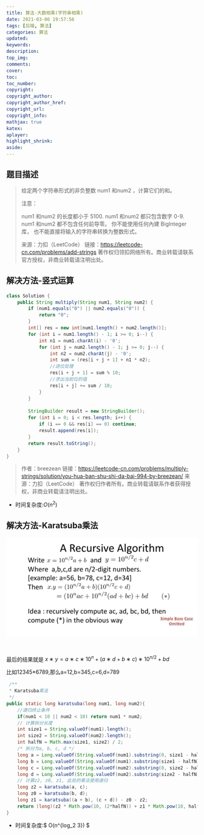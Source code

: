 ```yaml
---
title: 算法-大数相乘(字符串相乘)
date: 2021-03-06 19:57:56
tags: [后端, 算法]
categories: 算法
updated:
keywords:
description:
top_img:
comments:
cover:
toc:
toc_number:
copyright:
copyright_author:
copyright_author_href:
copyright_url:
copyright_info:
mathjax: true
katex:
aplayer:
highlight_shrink:
aside:
---
```



## 题目描述

> 给定两个字符串形式的非负整数 num1 和num2 ，计算它们的和。
>
> 注意：
>
> num1 和num2 的长度都小于 5100.
> num1 和num2 都只包含数字 0-9.
> num1 和num2 都不包含任何前导零。
> 你不能使用任何內建 BigInteger 库， 也不能直接将输入的字符串转换为整数形式。
>
> 来源：力扣（LeetCode）
> 链接：https://leetcode-cn.com/problems/add-strings
> 著作权归领扣网络所有。商业转载请联系官方授权，非商业转载请注明出处。

## 解决方法-竖式运算

```java
class Solution {
    public String multiply(String num1, String num2) {
        if (num1.equals("0") || num2.equals("0")) {
            return "0";
        }
        int[] res = new int[num1.length() + num2.length()];
        for (int i = num1.length() - 1; i >= 0; i--) {
            int n1 = num1.charAt(i) - '0';
            for (int j = num2.length() - 1; j >= 0; j--) {
                int n2 = num2.charAt(j) - '0';
                int sum = (res[i + j + 1] + n1 * n2);
                //进位处理
                res[i + j + 1] = sum % 10;
                //求出当前位的值
                res[i + j] += sum / 10;
            }
        }

        StringBuilder result = new StringBuilder();
        for (int i = 0; i < res.length; i++) {
            if (i == 0 && res[i] == 0) continue;
            result.append(res[i]);
        }
        return result.toString();
    }
}

```
>作者：breezean
>链接：https://leetcode-cn.com/problems/multiply-strings/solution/you-hua-ban-shu-shi-da-bai-994-by-breezean/
>来源：力扣（LeetCode）
>著作权归作者所有。商业转载请联系作者获得授权，非商业转载请注明出处。

- 时间复杂度:$O(n^2)$

## 解决方法-Karatsuba乘法

![karatsuba](/img/posts/Karatsuba.png)

<br>

最后的结果就是 $x∗y=a∗c∗10^n+(a ∗ d + b ∗ c)∗10^{n/2}+bd$

比如12345*6789,那么a=12,b=345,c=6,d=789


```java
 /**
 * Karatsuba乘法
 */
public static long karatsuba(long num1, long num2){
    //递归终止条件
    if(num1 < 10 || num2 < 10) return num1 * num2;
    // 计算拆分长度
    int size1 = String.valueOf(num1).length();
    int size2 = String.valueOf(num2).length();
    int halfN = Math.max(size1, size2) / 2;
    /* 拆分为a, b, c, d */
    long a = Long.valueOf(String.valueOf(num1).substring(0, size1 - halfN));
    long b = Long.valueOf(String.valueOf(num1).substring(size1 - halfN));
    long c = Long.valueOf(String.valueOf(num2).substring(0, size2 - halfN));
    long d = Long.valueOf(String.valueOf(num2).substring(size2 - halfN));
    // 计算z2, z0, z1, 此处的乘法使用递归
    long z2 = karatsuba(a, c);
    long z0 = karatsuba(b, d);
    long z1 = karatsuba((a + b), (c + d)) - z0 - z2;
    return (long)(z2 * Math.pow(10, (2*halfN)) + z1 * Math.pow(10, halfN) + z0);
}
```
- 时间复杂度:$ O(n^{log_2 3}) $